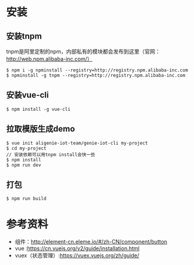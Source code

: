 # 安装

## 安装tnpm
tnpm是阿里定制的npm，内部私有的模块都会发布到这里（官网：http://web.npm.alibaba-inc.com/）

```
$ npm i -g npminstall --registry=http://registry.npm.alibaba-inc.com
$ npminstall -g tnpm --registry=http://registry.npm.alibaba-inc.com
```
## 安装vue-cli

```
$ npm install -g vue-cli
```

## 拉取模版生成demo

```
$ vue init aligenie-iot-team/genie-iot-cli my-project
$ cd my-project
// 安装依赖可以用tnpm install会快一些
$ npm install
$ npm run dev
```
## 打包

```
$ npm run build
```

# 参考资料
* 组件：http://element-cn.eleme.io/#/zh-CN/component/button
* vue :https://cn.vuejs.org/v2/guide/installation.html
* vuex（状态管理）:https://vuex.vuejs.org/zh/guide/

